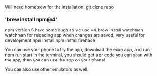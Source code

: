Will need homebrew for the installation.
git clone repo

### 'brew install npm@4' 
npm version 5 have some bugs so we use v4.
brew install watchman
watchman for reloading app when changes are saved, very useful for development
npm install
npm install firebase

You can use your phone to try the app, download the expo app, and run 
npm run start in the terminal, you should get a qr code you can scan with the app, then you can use the app on your phone!

You can also use other emulators as well.
